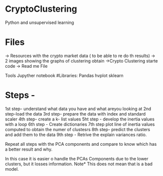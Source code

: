 # CryptoClustering
 Python and unsupervised learning 

 # Files
 -> Resources with the crypto market data ( to be able to re do th results)
 -> 2 images showing the graphs of clustering obtain
 ->Crypto Clustering starte code
 -> Read me File

Tools Jupyther notebook
#Libraries:
 Pandas
 hvplot 
 sklearn

# Steps - 

 1st step- understand what data you have and what areyou looking at
 2nd step-load the data
 3rd step- prepare the data with index and standard scaler
 4th step- create a k- list values
 5ht step - develop the inertia values with a loop
 6th step - Create dictionaries 
 7th step plot line  of inertia values computed to obtain the numer of clustesrs
 8th step- predict the clusters and add  them to the data 
 9th step - Retrive the explain variances ratio. 

 Repeat all steps with the PCA components and compare to know which has a better result and why. 

 In this case it is easier o handle the PCAs Components due to the lower clusters, but it losses information. Note* This does not mean that is a bad model. 
